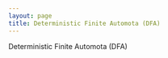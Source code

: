 ```yaml
---
layout: page
title: Deterministic Finite Automota (DFA)
---
```


Deterministic Finite Automota (DFA)
